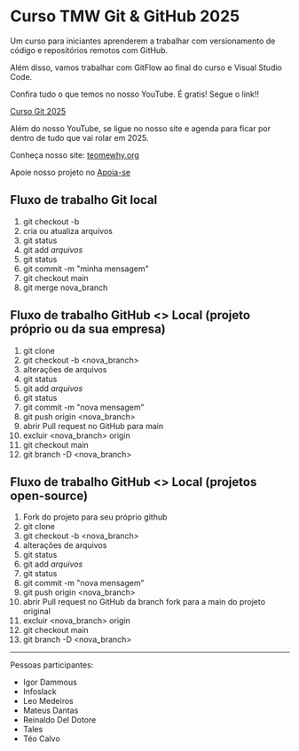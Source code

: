 # Curso TMW Git & GitHub 2025

Um curso para iniciantes aprenderem a trabalhar com versionamento de código e repositórios remotos com GitHub.

Além disso, vamos trabalhar com GitFlow ao final do curso e Visual Studio Code.

Confira tudo o que temos no nosso YouTube. É gratis! Segue o link!!

[Curso Git 2025](https://youtube.com/@teomewhy)

Além do nosso YouTube, se ligue no nosso site e agenda para ficar por dentro de tudo que vai rolar em 2025.

Conheça nosso site: [teomewhy.org](https://teomewhy.org/schedule)

Apoie nosso projeto no [Apoia-se](apoia.se/teomewhy)

## Fluxo de trabalho Git local

1.  git checkout -b <nova-branch>
2.  cria ou atualiza arquivos
3.  git status
4.  git add _arquivos_
5.  git status
6.  git commit -m "minha mensagem"
7.  git checkout main
8.  git merge nova_branch

## Fluxo de trabalho GitHub <> Local (projeto próprio ou da sua empresa)

1.  git clone <endereco do projeto>
2.  git checkout -b <nova_branch>
3.  alterações de arquivos
4.  git status
5.  git add _arquivos_
6.  git status
7.  git commit -m "nova mensagem"
8.  git push origin <nova_branch>
9.  abrir Pull request no GitHub para main
10. excluir <nova_branch> origin
11. git checkout main
12. git branch -D <nova_branch>

## Fluxo de trabalho GitHub <> Local (projetos open-source)

1.  Fork do projeto para seu próprio github
2.  git clone <endereco do projeto fork>
3.  git checkout -b <nova_branch>
4.  alterações de arquivos
5.  git status
6.  git add _arquivos_
7.  git status
8.  git commit -m "nova mensagem"
9.  git push origin <nova_branch>
10. abrir Pull request no GitHub da branch fork para a main do projeto original
11. excluir <nova_branch> origin
12. git checkout main
13. git branch -D <nova_branch>

---

Pessoas participantes:

- Igor Dammous
- Infoslack
- Leo Medeiros
- Mateus Dantas
- Reinaldo Del Dotore
- Tales
- Téo Calvo
